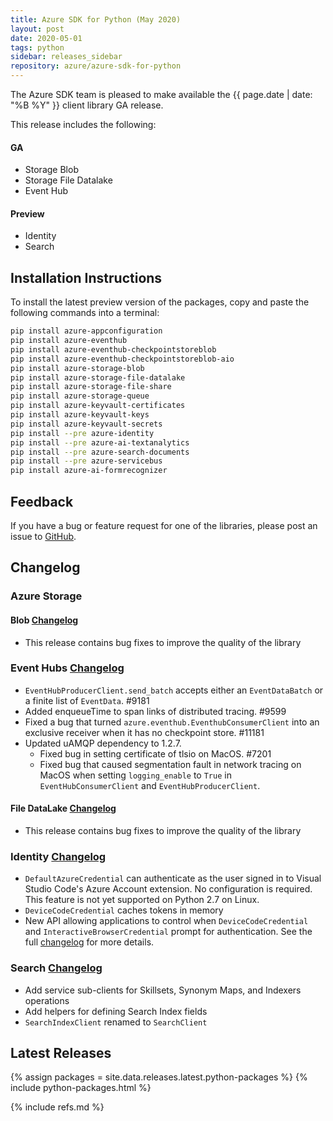 ```yaml
---
title: Azure SDK for Python (May 2020)
layout: post
date: 2020-05-01
tags: python
sidebar: releases_sidebar
repository: azure/azure-sdk-for-python
---
```


The Azure SDK team is pleased to make available the {{ page.date | date: "%B %Y" }} client library GA release.

This release includes the following:

#### GA

- Storage Blob
- Storage File Datalake
- Event Hub

#### Preview

- Identity
- Search

## Installation Instructions

To install the latest preview version of the packages, copy and paste the following commands into a terminal:

```bash
pip install azure-appconfiguration
pip install azure-eventhub
pip install azure-eventhub-checkpointstoreblob
pip install azure-eventhub-checkpointstoreblob-aio
pip install azure-storage-blob
pip install azure-storage-file-datalake
pip install azure-storage-file-share
pip install azure-storage-queue
pip install azure-keyvault-certificates
pip install azure-keyvault-keys
pip install azure-keyvault-secrets
pip install --pre azure-identity
pip install --pre azure-ai-textanalytics
pip install --pre azure-search-documents
pip install --pre azure-servicebus
pip install azure-ai-formrecognizer
```

## Feedback

If you have a bug or feature request for one of the libraries, please post an issue to [GitHub](https://github.com/azure/azure-sdk-for-python/issues).

## Changelog

### Azure Storage

#### Blob [Changelog](https://github.com/Azure/azure-sdk-for-python/blob/master/sdk/storage/azure-storage-blob/CHANGELOG.md)

- This release contains bug fixes to improve the quality of the library

### Event Hubs [Changelog](https://github.com/Azure/azure-sdk-for-python/blob/master/sdk/eventhub/azure-eventhub/CHANGELOG.md)

- `EventHubProducerClient.send_batch` accepts either an `EventDataBatch` or a finite list of `EventData`. #9181
- Added enqueueTime to span links of distributed tracing. #9599
- Fixed a bug that turned `azure.eventhub.EventhubConsumerClient` into an exclusive receiver when it has no checkpoint store. #11181
- Updated uAMQP dependency to 1.2.7.
  - Fixed bug in setting certificate of tlsio on MacOS. #7201
  - Fixed bug that caused segmentation fault in network tracing on MacOS when setting `logging_enable` to `True` in `EventHubConsumerClient` and `EventHubProducerClient`.


#### File DataLake [Changelog](https://github.com/Azure/azure-sdk-for-python/blob/master/sdk/storage/azure-storage-file-datalake/CHANGELOG.md)

- This release contains bug fixes to improve the quality of the library


### Identity [Changelog](https://github.com/Azure/azure-sdk-for-python/blob/master/sdk/identity/azure-identity/CHANGELOG.md)

- `DefaultAzureCredential` can authenticate as the user signed in to Visual Studio Code's Azure Account extension. No configuration is required. This feature is not yet supported on Python 2.7 on Linux.
- `DeviceCodeCredential` caches tokens in memory
- New API allowing applications to control when `DeviceCodeCredential` and `InteractiveBrowserCredential` prompt for authentication. See the full [changelog](https://github.com/Azure/azure-sdk-for-python/blob/master/sdk/identity/azure-identity/CHANGELOG.md) for more details.

### Search [Changelog](https://github.com/Azure/azure-sdk-for-python/blob/master/sdk/search/azure-search-documents/CHANGELOG.md)

- Add service sub-clients for Skillsets, Synonym Maps, and Indexers operations 
- Add helpers for defining Search Index fields
- `SearchIndexClient` renamed to `SearchClient`


## Latest Releases

{% assign packages = site.data.releases.latest.python-packages %}
{% include python-packages.html %}

{% include refs.md %}
